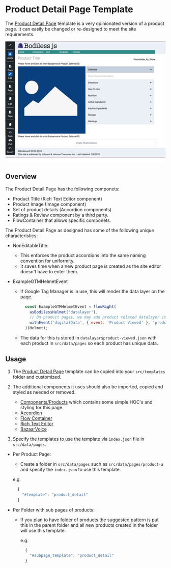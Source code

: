 # Product Detail Page Template

The [Product Detail Page](https://github.com/johnsonandjohnson/Bodiless-JS/blob/master/examples/test-site/src/templates/product_detail.jsx) template is a very opinionated version of a product page.  It can easily be changed or re-designed to meet the site requirements.

![PDP screenshot](../assets/pdp.jpg "PDP screenshot")  

## Overview

The Product Detail Page has the following componets:
  * Product Title (Rich Text Editor component)
  * Product Image (Image component)
  * Set of product details (Accordion components)
  * Ratings & Review component by a third party.
  * FlowContainer that allows specific componets.

The Product Detail Page as designed has some of the following unique characteristics:

* NonEditableTitle:  
  * This enforces the product accordions into the same naming convention for uniformity.  
  * It saves time when a new product page is created as the site editor doesn't have to enter them.

* ExampleGTMHelmetEvent
  * If Google Tag Manager is in use, this will render the data layer on the page.
    ```js
      const ExampleGTMHelmetEvent = flowRight(
        asBodilessHelmet('datalayer'),
        // On product pages, we may add product related datalayer info:
        withEvent('digitalData', { event: 'Product Viewed' }, 'product-viewed'),
      )(Helmet);
    ```
   * The data for this is stored in `datalayer$product-viewed.json` with each
     product in `src/data/pages` so each product has unique data.

## Usage

1. The [Product Detail Page](https://github.com/johnsonandjohnson/Bodiless-JS/blob/master/examples/test-site/src/templates/product_detail.jsx) template can be copied into your `src/templates` folder and customized.

2. The additional components it uses should also be imported, copied and styled as needed or removed.
    * [Components/Products](https://github.com/johnsonandjohnson/Bodiless-JS/blob/master/examples/test-site/src/components/Product/index.tsx)  which contains some simple HOC's and styling for this page.
    * [Accordion](Components/Organisms/SingleAccordion)
    * [Flow Container](Components/FlowContainer)
    * [Rich Text Editor](Components/RichText)
    * [BazaarVoice](Components/Bazaarvoice)

3. Specify the templates to use the template via `index.json` file in `src/data/pages`.
  * Per Product Page:
    * Create a folder in `src/data/pages` such as `src/data/pages/product-a` and
      specify the `index.json` to use this template.

    e.g.
      ```js
        {
          "#template": "product_detail"
        }
      ```

  * Per Folder with sub pages of products:
    * If you plan to have folder of products the suggested pattern is put this
      in the parent folder and all new products created in the folder will use
      this template.

      e.g.
      ```js
        {
          "#subpage_template": "product_detail"
        }
      ```
